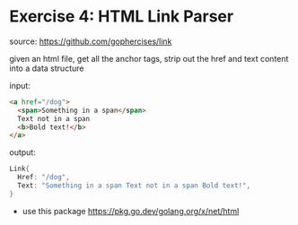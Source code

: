 # Exercise 4: HTML Link Parser

source: https://github.com/gophercises/link

given an html file, get all the anchor tags, strip out the href and text content into a data structure

input:
```html
<a href="/dog">
  <span>Something in a span</span>
  Text not in a span
  <b>Bold text!</b>
</a>
```

output:
```go
Link{
  Href: "/dog",
  Text: "Something in a span Text not in a span Bold text!",
}
```

- use this package https://pkg.go.dev/golang.org/x/net/html